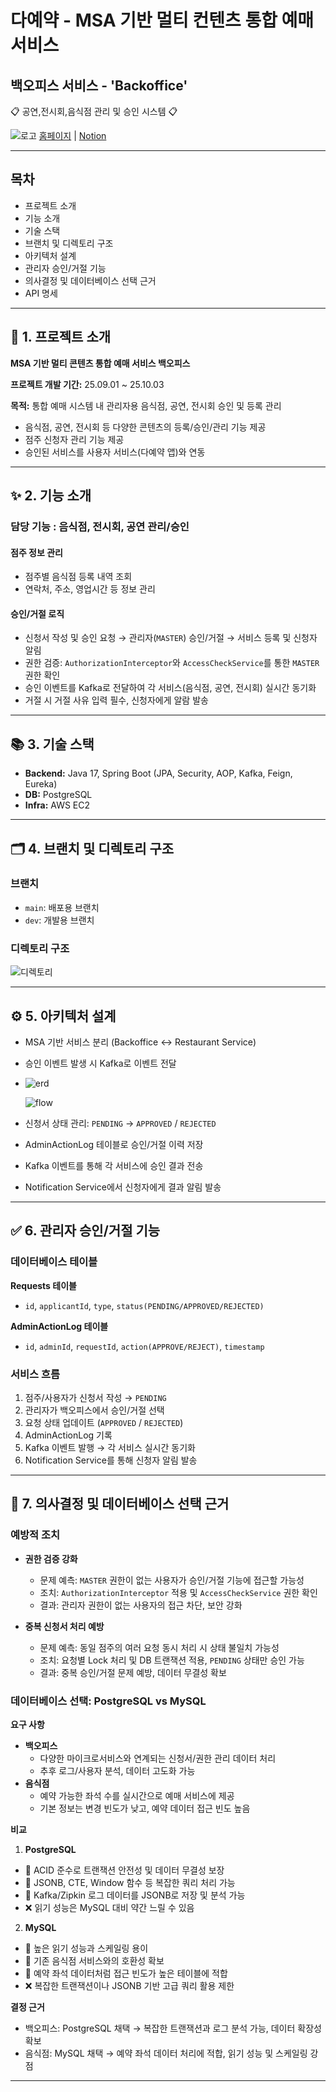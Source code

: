 # 다예약 - MSA 기반 멀티 컨텐츠 통합 예매 서비스
## 백오피스 서비스 - 'Backoffice'
📋 공연,전시회,음식점 관리 및 승인 시스템 📋

![로고](./image/dayeayak01.jpeg)
[홈페이지](https://github.com/Lucky-Bikini-City-4/backoffice-service) | [Notion](https://www.notion.so/teamsparta/4-2612dc3ef51480679e40c1af55c69c0d)


---

## 목차
- 프로젝트 소개
- 기능 소개
- 기술 스택
- 브랜치 및 디렉토리 구조
- 아키텍처 설계
- 관리자 승인/거절 기능
- 의사결정 및 데이터베이스 선택 근거
- API 명세

---

## 🚩 1. 프로젝트 소개
**MSA 기반 멀티 콘텐츠 통합 예매 서비스 백오피스**

**프로젝트 개발 기간:** 25.09.01 ~ 25.10.03

**목적:** 통합 예매 시스템 내 관리자용 음식점, 공연, 전시회 승인 및 등록 관리

- 음식점, 공연, 전시회 등 다양한 콘텐츠의 등록/승인/관리 기능 제공
- 점주 신청자 관리 기능 제공
- 승인된 서비스를 사용자 서비스(다예약 앱)와 연동

---

## ✨ 2. 기능 소개
### 담당 기능 : 음식점, 전시회, 공연 관리/승인

#### 점주 정보 관리
- 점주별 음식점 등록 내역 조회
- 연락처, 주소, 영업시간 등 정보 관리

#### 승인/거절 로직
- 신청서 작성 및 승인 요청 → 관리자(`MASTER`) 승인/거절 → 서비스 등록 및 신청자 알림
- 권한 검증: `AuthorizationInterceptor`와 `AccessCheckService`를 통한 `MASTER` 권한 확인
- 승인 이벤트를 Kafka로 전달하여 각 서비스(음식점, 공연, 전시회) 실시간 동기화
- 거절 시 거절 사유 입력 필수, 신청자에게 알람 발송

---

## 📚 3. 기술 스택
- **Backend:** Java 17, Spring Boot (JPA, Security, AOP, Kafka, Feign, Eureka)
- **DB:** PostgreSQL
- **Infra:** AWS EC2

---

## 🗂️ 4. 브랜치 및 디렉토리 구조
### 브랜치
- `main`: 배포용 브랜치
- `dev`: 개발용 브랜치

### 디렉토리 구조

![디렉토리](./image/directory_structure.png)

---

## ⚙️ 5. 아키텍처 설계
- MSA 기반 서비스 분리 (Backoffice ↔ Restaurant Service)
- 승인 이벤트 발생 시 Kafka로 이벤트 전달
- 
  ![erd](./image/erd.png)

  ![flow](./image/flow.png)

- 신청서 상태 관리: `PENDING` → `APPROVED` / `REJECTED`
- AdminActionLog 테이블로 승인/거절 이력 저장
- Kafka 이벤트를 통해 각 서비스에 승인 결과 전송
- Notification Service에서 신청자에게 결과 알림 발송

---

## ✅ 6. 관리자 승인/거절 기능
### 데이터베이스 테이블

**Requests 테이블**
- `id`, `applicantId`, `type`, `status(PENDING/APPROVED/REJECTED)`

**AdminActionLog 테이블**
- `id`, `adminId`, `requestId`, `action(APPROVE/REJECT)`, `timestamp`

### 서비스 흐름
1. 점주/사용자가 신청서 작성 → `PENDING`
2. 관리자가 백오피스에서 승인/거절 선택
3. 요청 상태 업데이트 (`APPROVED` / `REJECTED`)
4. AdminActionLog 기록
5. Kafka 이벤트 발행 → 각 서비스 실시간 동기화
6. Notification Service를 통해 신청자 알림 발송

---

## 📄 7. 의사결정 및 데이터베이스 선택 근거

### 예방적 조치
- **권한 검증 강화**
  - 문제 예측: `MASTER` 권한이 없는 사용자가 승인/거절 기능에 접근할 가능성
  - 조치: `AuthorizationInterceptor` 적용 및 `AccessCheckService` 권한 확인
  - 결과: 관리자 권한이 없는 사용자의 접근 차단, 보안 강화
  
- **중복 신청서 처리 예방**
  - 문제 예측: 동일 점주의 여러 요청 동시 처리 시 상태 불일치 가능성
  - 조치: 요청별 Lock 처리 및 DB 트랜잭션 적용, `PENDING` 상태만 승인 가능
  - 결과: 중복 승인/거절 문제 예방, 데이터 무결성 확보

### 데이터베이스 선택: PostgreSQL vs MySQL

**요구 사항**
- **백오피스**
  - 다양한 마이크로서비스와 연계되는 신청서/권한 관리 데이터 처리
  - 추후 로그/사용자 분석, 데이터 고도화 가능
- **음식점**
  - 예약 가능한 좌석 수를 실시간으로 예매 서비스에 제공
  - 기본 정보는 변경 빈도가 낮고, 예약 데이터 접근 빈도 높음

**비교**
1. **PostgreSQL**
  - 🔵 ACID 준수로 트랜잭션 안전성 및 데이터 무결성 보장
  - 🔵 JSONB, CTE, Window 함수 등 복잡한 쿼리 처리 가능
  - 🔵 Kafka/Zipkin 로그 데이터를 JSONB로 저장 및 분석 가능
  - ❌ 읽기 성능은 MySQL 대비 약간 느릴 수 있음
2. **MySQL**
  - 🔵 높은 읽기 성능과 스케일링 용이
  - 🔵 기존 음식점 서비스와의 호환성 확보
  - 🔵 예약 좌석 데이터처럼 접근 빈도가 높은 테이블에 적합
  - ❌ 복잡한 트랜잭션이나 JSONB 기반 고급 쿼리 활용 제한

**결정 근거**
- 백오피스: PostgreSQL 채택 → 복잡한 트랜잭션과 로그 분석 가능, 데이터 확장성 확보
- 음식점: MySQL 채택 → 예약 좌석 데이터 처리에 적합, 읽기 성능 및 스케일링 강점

---

